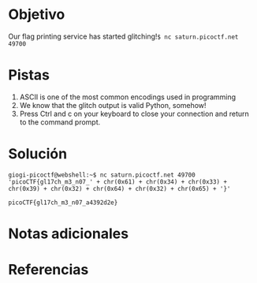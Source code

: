 # Objetivo
Our flag printing service has started glitching!`$ nc saturn.picoctf.net 49700`
# Pistas
1. ASCII is one of the most common encodings used in programming
2. We know that the glitch output is valid Python, somehow!
3. Press Ctrl and c on your keyboard to close your connection and return to the command prompt.
# Solución
```
giogi-picoctf@webshell:~$ nc saturn.picoctf.net 49700
'picoCTF{gl17ch_m3_n07_' + chr(0x61) + chr(0x34) + chr(0x33) + chr(0x39) + chr(0x32) + chr(0x64) + chr(0x32) + chr(0x65) + '}'

picoCTF{gl17ch_m3_n07_a4392d2e}

```
# Notas adicionales
# Referencias
